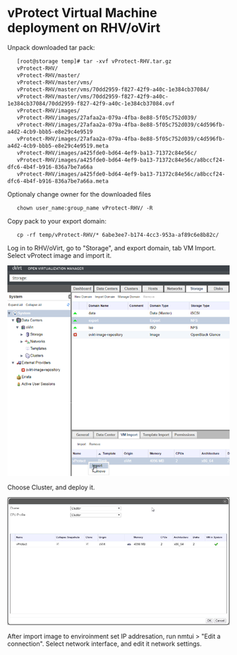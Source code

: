 # vProtect Virtual Machine deployment on RHV/oVirt

Unpack downloaded tar pack:

```text
   [root@storage temp]# tar -xvf vProtect-RHV.tar.gz
   vProtect-RHV/
   vProtect-RHV/master/
   vProtect-RHV/master/vms/
   vProtect-RHV/master/vms/70dd2959-f827-42f9-a40c-1e384cb37084/
   vProtect-RHV/master/vms/70dd2959-f827-42f9-a40c-1e384cb37084/70dd2959-f827-42f9-a40c-1e384cb37084.ovf
   vProtect-RHV/images/
   vProtect-RHV/images/27afaa2a-079a-4fba-8e88-5f05c752d039/
   vProtect-RHV/images/27afaa2a-079a-4fba-8e88-5f05c752d039/c4d596fb-a4d2-4cb9-bbb5-e8e29c4e9519
   vProtect-RHV/images/27afaa2a-079a-4fba-8e88-5f05c752d039/c4d596fb-a4d2-4cb9-bbb5-e8e29c4e9519.meta
   vProtect-RHV/images/a425fde0-bd64-4ef9-ba13-71372c84e56c/
   vProtect-RHV/images/a425fde0-bd64-4ef9-ba13-71372c84e56c/a8bccf24-dfc6-4b4f-b916-836a7be7a66a
   vProtect-RHV/images/a425fde0-bd64-4ef9-ba13-71372c84e56c/a8bccf24-dfc6-4b4f-b916-836a7be7a66a.meta
```

Optionaly change owner for the downloaded files

```text
   chown user_name:group_name vProtect-RHV/ -R
```

Copy pack to your export domain:

```text
   cp -rf temp/vProtect-RHV/* 6abe3ee7-b174-4cc3-953a-af89c6e8b82c/
```

Log in to RHV/oVirt, go to "Storage", and export domain, tab VM Import. Select vProtect image and import it.

![](../.gitbook/assets/images_rhv_01%20%281%29.png)

Choose Cluster, and deploy it.

![](../.gitbook/assets/images_rhv_02%20%281%29.png)

After import image to enviroinment set IP addresation, run nmtui &gt; "Edit a connection". Select network interface, and edit it network settings.

